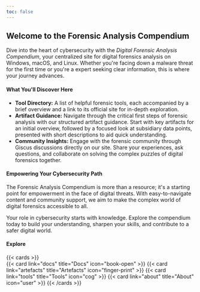 ```yaml
---
toc: false
---
```


## Welcome to the Forensic Analysis Compendium

Dive into the heart of cybersecurity with the *Digital Forensic Analysis Compendium*, your centralized site for digital forensics analysis on Windows, macOS, and Linux. Whether you're facing down a malware threat for the first time or you're a expert seeking clear information, this is where your journey advances.

#### What You'll Discover Here

* **Tool Directory:** A list of helpful forensic tools, each accompanied by a brief overview and a link to its official site for in-depth exploration.
* **Artifact Guidance:** Navigate through the critical first steps of forensic analysis with our structured artifact guidance. Start with key artifacts for an initial overview, followed by a focused look at subsidiary data points, presented with short descriptions to aid quick understanding.
* **Community Insights:** Engage with the forensic community through Giscus discussions directly on our site. Share your experiences, ask questions, and collaborate on solving the complex puzzles of digital forensics together.

#### Empowering Your Cybersecurity Path
The Forensic Analysis Compendium is more than a resource; it's a starting point for empowerment in the face of digital threats. With easy-to-navigate content and community support, we aim to make the complex world of digital forensics accessible to all.

Your role in cybersecurity starts with knowledge. Explore the compendium today to build your understanding, sharpen your skills, and contribute to a safer digital world.

#### Explore

{{< cards >}}  
  {{< card link="docs" title="Docs" icon="book-open" >}}
  {{< card link="artefacts" title="Artefacts" icon="finger-print" >}}
  {{< card link="tools" title="Tools" icon="cog" >}}
  {{< card link="about" title="About" icon="user" >}}
{{< /cards >}}
